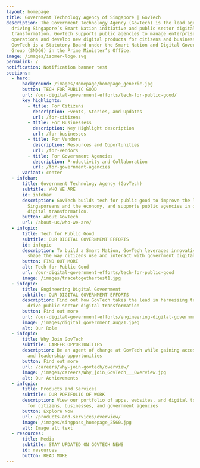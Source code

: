 ```yaml
---
layout: homepage
title: Government Technology Agency of Singapore | GovTech
description: The Government Technology Agency (GovTech) is the lead agency
  driving Singapore’s Smart Nation initiative and public sector digital
  transformation. GovTech supports public agencies to manage enterprise IT
  operations and develop new digital products for citizens and businesses.
  GovTech is a Statutory Board under the Smart Nation and Digital Government
  Group (SNDGG) in the Prime Minister’s Office.
image: /images/isomer-logo.svg
permalink: /
notification: Notification banner test
sections:
  - hero:
      background: /images/Homepage/homepage_generic.jpg
      button: TECH FOR PUBLIC GOOD
      url: /our-digital-government-efforts/tech-for-public-good/
      key_highlights:
        - title: For Citizens
          description: Events, Stories, and Updates
          url: /for-citizens
        - title: For Businessess
          description: Key Highlight description
          url: /for-businesses
        - title: For Vendors
          description: Resources and Opportunities
          url: /for-vendors
        - title: For Government Agencies
          description: Productivity and Collaboration
          url: /for-government-agencies
      variant: center
  - infobar:
      title: Government Technology Agency (GovTech)
      subtitle: WHO WE ARE
      id: infobar
      description: GovTech builds tech for public good to improve the lives of
        Singaporeans and the economy, and supports public agencies in driving
        digital transformation.
      button: About GovTech
      url: /about-us/who-we-are/
  - infopic:
      title: Tech for Public Good
      subtitle: OUR DIGITAL GOVERNMENT EFFORTS
      id: infopic
      description: To build a Smart Nation, GovTech leverages innovative technology to
        shape the way citizens use and interact with government digital services
      button: FIND OUT MORE
      alt: Tech for Public Good
      url: /our-digital-government-efforts/tech-for-public-good
      image: /images/tracetogethertest1.jpg
  - infopic:
      title: Engineering Digital Government
      subtitle: OUR DIGITAL GOVERNMENT EFFORTS
      description: Find out how GovTech takes the lead in harnessing technology to
        drive public sector digital transformation
      button: Find out more
      url: /our-digital-government-efforts/engineering-digital-government/
      image: /images/digital_government_aug21.jpeg
      alt: Our Role
  - infopic:
      title: Why Join GovTech
      subtitle: CAREER OPPORTUNITIES
      description: Be an agent of change at GovTech while gaining access to learning
        and leadership opportunities
      button: Find out more
      url: /careers/why-join-govtech/overview/
      image: /images/careers/Why_join_GovTech___Overview.jpg
      alt: Our Achievements
  - infopic:
      title: Products and Services
      subtitle: OUR PORTFOLIO OF WORK
      description: View our portfolio of apps, websites, and digital tools available
        for citizens, businesses, and government agencies
      button: Explore Now
      url: /products-and-services/overview/
      image: /images/singpass_homepage_2560.jpg
      alt: Image alt text
  - resources:
      title: Media
      subtitle: STAY UPDATED ON GOVTECH NEWS
      id: resources
      button: READ MORE
---
```

